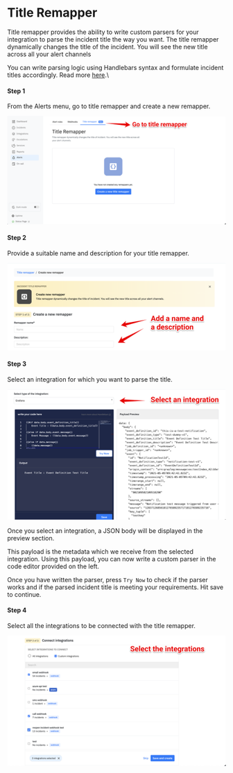 # Title Remapper

Title remapper provides the ability to write custom parsers for your integration to parse the incident title the way you want. The title remapper dynamically changes the title of the incident. You will see the new title across all your alert channels



You can write parsing logic using Handlebars syntax and formulate incident titles accordingly. Read more [here](https://handlebarsjs.com/guide/#what-is-handlebars).\


#### Step 1

From the Alerts menu, go to title remapper and create a new remapper.

![](<../.gitbook/assets/image (142).png>)

#### Step 2

Provide a suitable name and description for your title remapper.

![](<../.gitbook/assets/image (150).png>)



#### Step 3

Select an integration for which you want to parse the title.

![](<../.gitbook/assets/image (143).png>)

Once you select an integration, a JSON body will be displayed in the preview section.

This payload is the metadata which we receive from the selected integration. Using this payload, you can now write a custom parser in the code editor provided on the left.

Once you have written the parser, press `Try Now` to check if the parser works and if the parsed incident title is meeting your requirements. Hit save to continue.



#### Step 4

Select all the integrations to be connected with the title remapper.

![](<../.gitbook/assets/image (144).png>)





